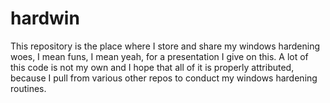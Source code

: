 # hardwin
This repository is the place where I store and share my windows hardening woes, I mean funs, I mean yeah, for a presentation I give on this.  A lot of this code is not my own and I hope that all of it is properly attributed, because I pull from various other repos to conduct my windows hardening routines.
